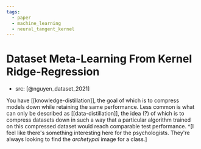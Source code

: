 ```yaml
---
tags:
  - paper
  - machine_learning
  - neural_tangent_kernel
---
```


# Dataset Meta-Learning From Kernel Ridge-Regression

 - src: [@nguyen_dataset_2021]

You have [[knowledge-distillation]], the goal of which is to compress models down while retaining the same performance. Less common is what can only be described as [[data-distillation]], the idea (?) of which is to compress datasets down in such a way that a particular algorithm trained on this compressed dataset would reach comparable test performance. ^[I feel like there's something interesting here for the psychologists. They're always looking to find the *archetypal* image for a class.]